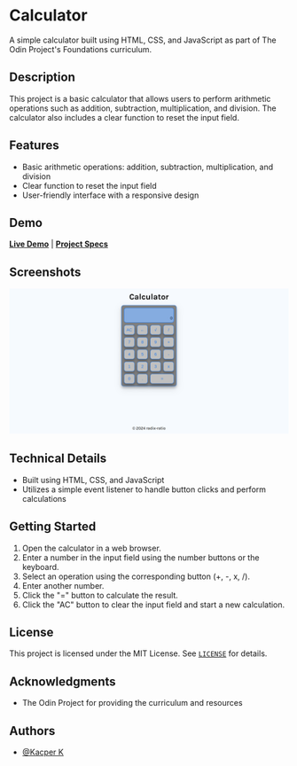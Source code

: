 # Calculator
A simple calculator built using HTML, CSS, and JavaScript as part of The Odin Project's Foundations curriculum.


## Description

This project is a basic calculator that allows users to perform arithmetic operations such as addition, subtraction, multiplication, and division. The calculator also includes a clear function to reset the input field.

## Features

- Basic arithmetic operations: addition, subtraction, multiplication, and division
- Clear function to reset the input field
- User-friendly interface with a responsive design

## Demo

[**Live Demo**](https://kacper-korzen.github.io/calculator) | [**Project Specs**](https://www.theodinproject.com/lessons/foundations-calculator) 



## Screenshots

![App Screenshot](img/screen-app.png)


## Technical Details
- Built using HTML, CSS, and JavaScript
- Utilizes a simple event listener to handle button clicks and perform calculations

## Getting Started
1. Open the calculator in a web browser.
2. Enter a number in the input field using the number buttons or the keyboard.
3. Select an operation using the corresponding button (+, -, x, /).
4. Enter another number.
5. Click the "=" button to calculate the result.
6. Click the "AC" button to clear the input field and start a new calculation.

## License
This project is licensed under the MIT License. See [`LICENSE`](https://choosealicense.com/licenses/mit/)  for details.



## Acknowledgments
- The Odin Project for providing the curriculum and resources

## Authors

- [@Kacper K](https://www.github.com/kacper-korzen)

